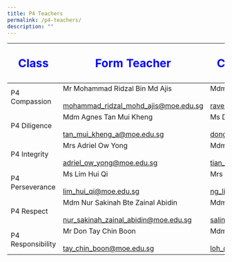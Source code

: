 ```yaml
---
title: P4 Teachers
permalink: /p4-teachers/
description: ""
---
```

| <p style="font-size: 26px; color: blue; font-weight: bold;">Class</p>|<p style="font-size: 26px; color: blue; font-weight: bold;">Form Teacher</p>                                                         | <p style="font-size: 26px; color: blue; font-weight: bold;">Co-Form Teacher  </p>                                                              |
|-------------------|-------------------------------------------------------------------------------|---------------------------------------------------------------|
| P4 Compassion     | Mr Mohammad Ridzal Bin Md Ajis<br><br>mohammad_ridzal_mohd_ajis@moe.edu.sg    | Mdm Raveendran Pavithra<br><br>raveendran_pavithra@moe.edu.sg |
| P4 Diligence      | Mdm Agnes Tan Mui Kheng<br><br>tan_mui_kheng_a@moe.edu.sg                     | Ms Dong Jing Jing<br><br>dong_jingjing_a@moe.edu.sg           |
| P4 Integrity      | Mrs Adriel Ow Yong<br><br>adriel_ow_yong@moe.edu.sg                           | Mdm Tian Zhe<br><br>tian_zhe@moe.edu.sg                       |
| P4 Perseverance   | Ms Lim Hui Qi<br><br>lim_hui_qi@moe.edu.sg                                    | Mrs Tan Lian Huay<br><br>ng_lian_huay@moe.edu.sg              |
| P4 Respect        | Mdm Nur Sakinah Bte Zainal Abidin<br><br>nur_sakinah_zainal_abidin@moe.edu.sg | Mdm Salina Bte Ali<br><br>salina_binti_ali@moe.edu.sg         |
| P4 Responsibility | Mr Don Tay Chin Boon <br><br>tay_chin_boon@moe.edu.sg                         | Mdm Loh Cai Ying<br><br>loh_cai_ying@moe.edu.sg               |